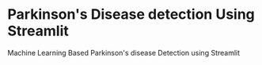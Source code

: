 # Parkinson's Disease detection Using Streamlit
Machine Learning Based Parkinson's disease Detection using Streamlit
